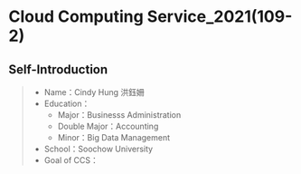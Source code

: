 # Cloud Computing Service_2021(109-2)
## Self-Introduction
> + Name：Cindy Hung 洪鈺姍
> + Education：
>    + Major：Businesss Administration 
>    + Double Major：Accounting
>    + Minor：Big Data Management
> + School：Soochow University
> + Goal of CCS：